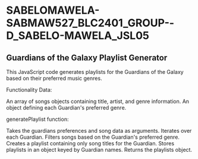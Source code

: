 # SABELOMAWELA-SABMAW527_BLC2401_GROUP--D_SABELO-MAWELA_JSL05
## Guardians of the Galaxy Playlist Generator
This JavaScript code generates playlists for the Guardians of the Galaxy based on their preferred music genres.

Functionality
Data:

An array of songs objects containing title, artist, and genre information.
An object defining each Guardian's preferred genre.

generatePlaylist function:

Takes the guardians preferences and song data as arguments.
Iterates over each Guardian.
Filters songs based on the Guardian's preferred genre.
Creates a playlist containing only song titles for the Guardian.
Stores playlists in an object keyed by Guardian names.
Returns the playlists object.
